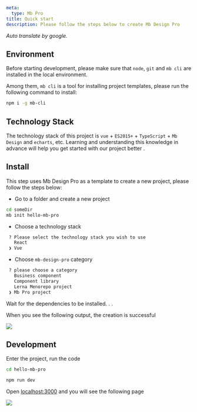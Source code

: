 ```yaml
meta:
  type: Mb Pro
title: Quick start
description: Please follow the steps below to create Mb Design Pro
```

*Auto translate by google.*

## Environment

Before starting development, please make sure that `node`, `git` and `mb cli` are installed in the local environment.

Among them, `mb cli` is a tool for installing project templates, please run the following command to install:

```bash
npm i -g mb-cli
```

## Technology Stack

The technology stack of this project is `vue` + `ES2015+` + `TypeScript` + `Mb Design` and `echarts`, etc. Learning and understanding this knowledge in advance will help you get started with our project better .

## Install

This step uses Mb Design Pro as a template to create a new project, please follow the steps below:

- Go to a folder and create a new project

```bash
cd someDir
mb init hello-mb-pro
```

- Choose a technology stack

```bash
 ? Please select the technology stack you wish to use
   React
 ❯ Vue
```

- Choose `mb-design-pro` category

```bash
 ? please choose a category
   Business component
   Component library
   Lerna Menorepo project
 ❯ Mb Pro project
```

Wait for the dependencies to be installed. . .

When you see the following output, the creation is successful

![](https://p1-mb.byteimg.com/tos-cn-i-uwbnlip3yd/8b78dd4bbdba4bf7939bd0a131357b31~tplv-uwbnlip3yd-image.image)

## Development

Enter the project, run the code

```bash
cd hello-mb-pro

npm run dev
```

Open [localhost:3000](http://localhost:3000) and you will see the following page

![](https://p1-mb.byteimg.com/tos-cn-i-uwbnlip3yd/1e331a3b8e2446e2be6c78b1c86e5e50~tplv-uwbnlip3yd-image.image)
